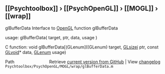 ## [[Psychtoolbox]] &#8250; [[PsychOpenGL]] &#8250; [[MOGL]] &#8250; [[wrap]]

glBufferData  Interface to [OpenGL](OpenGL) function glBufferData  
  
usage:  glBufferData( target, ptr, data, usage )  
  
C function:  void glBufferData[(GLenum]((GLenum) target, [GLsizei](GLsizei) ptr, const [GLvoid](GLvoid)\* data, [GLenum](GLenum) usage)  




<div class="code_header" style="text-align:right;">
  <span style="float:left;">Path&nbsp;&nbsp;</span> <span class="counter">Retrieve <a href=
  "https://raw.github.com/Psychtoolbox-3/Psychtoolbox-3/beta/Psychtoolbox/PsychOpenGL/MOGL/wrap/glBufferData.m">current version from GitHub</a> | View <a href=
  "https://github.com/Psychtoolbox-3/Psychtoolbox-3/commits/beta/Psychtoolbox/PsychOpenGL/MOGL/wrap/glBufferData.m">changelog</a></span>
</div>
<div class="code">
  <code>Psychtoolbox/PsychOpenGL/MOGL/wrap/glBufferData.m</code>
</div>

